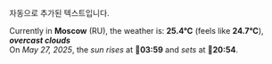 
자동으로 추가된 텍스트입니다.

<!--START_SECTION:weather:moscow-->
Currently in **Moscow** (RU), the weather is: **25.4°C** (feels like **24.7°C**), ***overcast clouds***<br/>
On *May 27, 2025*, the *sun rises* at 🌅**03:59** and *sets* at 🌇**20:54**.
<!--END_SECTION:weather-->

